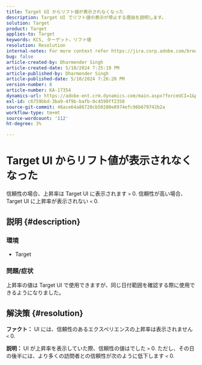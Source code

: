 ```yaml
---
title: Target UI からリフト値が表示されなくなった
description: Target UI でリフト値の表示が停止する理由を説明します。
solution: Target
product: Target
applies-to: Target
keywords: KCS, ターゲット，リフト値
resolution: Resolution
internal-notes: For more context refer https://jira.corp.adobe.com/browse/TGT-41844
bug: false
article-created-by: Dharmender Singh
article-created-date: 5/10/2024 7:25:19 PM
article-published-by: Dharmender Singh
article-published-date: 5/10/2024 7:26:20 PM
version-number: 8
article-number: KA-17354
dynamics-url: https://adobe-ent.crm.dynamics.com/main.aspx?forceUCI=1&pagetype=entityrecord&etn=knowledgearticle&id=a798db06-030f-ef11-9f8a-6045bd006b25
exl-id: c6759bbd-3ba9-4f9b-bafb-0c4590ff2358
source-git-commit: 46ace64a86720cb50280e8974efc96b679742b2a
workflow-type: tm+mt
source-wordcount: '112'
ht-degree: 3%

---
```


# Target UI からリフト値が表示されなくなった


信頼性の場合、上昇率は Target UI に表示されます `>`  0. 信頼性が高い場合、Target UI に上昇率が表示されない `<`  0.

## 説明 {#description}


### <b>環境</b>

- Target


### <b>問題/症状</b>

上昇率の値は Target UI で使用できますが、同じ日付範囲を確認する際に使用できるようになりました。


## 解決策 {#resolution}


<b>ファクト：</b> UI には、信頼性のあるエクスペリエンスの上昇率は表示されません `<`  0.

<b>説明： </b>UI が上昇率を表示していた際、信頼性の値はでした `>`  0. ただし、その日の後半には、より多くの訪問者との信頼性が次のように低下します `<`  0.
